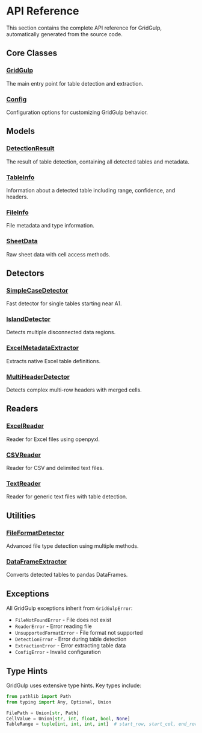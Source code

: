 # API Reference

This section contains the complete API reference for GridGulp, automatically generated from the source code.

## Core Classes

### [GridGulp](gridgulp/gridgulp.md)
The main entry point for table detection and extraction.

### [Config](gridgulp/config.md)
Configuration options for customizing GridGulp behavior.

## Models

### [DetectionResult](gridgulp/models/detection_result.md)
The result of table detection, containing all detected tables and metadata.

### [TableInfo](gridgulp/models/table.md)
Information about a detected table including range, confidence, and headers.

### [FileInfo](gridgulp/models/file_info.md)
File metadata and type information.

### [SheetData](gridgulp/models/sheet_data.md)
Raw sheet data with cell access methods.

## Detectors

### [SimpleCaseDetector](gridgulp/detectors/simple_case_detector.md)
Fast detector for single tables starting near A1.

### [IslandDetector](gridgulp/detectors/island_detector.md)
Detects multiple disconnected data regions.

### [ExcelMetadataExtractor](gridgulp/detectors/excel_metadata_extractor.md)
Extracts native Excel table definitions.

### [MultiHeaderDetector](gridgulp/detectors/multi_header_detector.md)
Detects complex multi-row headers with merged cells.

## Readers

### [ExcelReader](gridgulp/readers/excel_reader.md)
Reader for Excel files using openpyxl.


### [CSVReader](gridgulp/readers/csv_reader.md)
Reader for CSV and delimited text files.

### [TextReader](gridgulp/readers/text_reader.md)
Reader for generic text files with table detection.

## Utilities

### [FileFormatDetector](gridgulp/utils/file_magic.md)
Advanced file type detection using multiple methods.

### [DataFrameExtractor](gridgulp/extractors/dataframe_extractor.md)
Converts detected tables to pandas DataFrames.

## Exceptions

All GridGulp exceptions inherit from `GridGulpError`:

- `FileNotFoundError` - File does not exist
- `ReaderError` - Error reading file
- `UnsupportedFormatError` - File format not supported
- `DetectionError` - Error during table detection
- `ExtractionError` - Error extracting table data
- `ConfigError` - Invalid configuration

## Type Hints

GridGulp uses extensive type hints. Key types include:

```python
from pathlib import Path
from typing import Any, Optional, Union

FilePath = Union[str, Path]
CellValue = Union[str, int, float, bool, None]
TableRange = tuple[int, int, int, int]  # start_row, start_col, end_row, end_col
```
